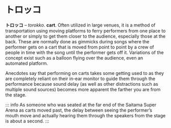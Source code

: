 # トロッコ

**トロッコ** – *torokko*. **cart**. Often utilized in large venues, it is a method of transportation using moving platforms to ferry performers from one place to another or simply to get them closer to the audience, especially those at the back. These are normally done as gimmicks during songs where the performer gets on a cart that is moved from point to point by a crew of people in time with the song until the performer gets off it. Variations of the concept exist such as a balloon flying over the audience, even an automated platform.

Anecdotes say that performing on carts takes some getting used to as they are completely reliant on their in-ear monitor to guide them through the performance because sound delay (as well as other distractions such as multiple sound sources) becomes more apparent the farther you are from the stage.

::: info
As someone who was seated at the far end of the Saitama Super Arena as carts moved past, the delay between seeing the performer’s mouth move and actually hearing them through the speakers from the stage is about a second.
:::
